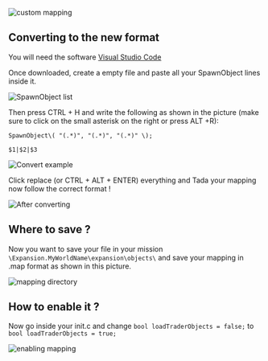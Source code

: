 ![custom mapping](https://i.imgur.com/af8WSDT.jpg)

## Converting to the new format

You will need the software [Visual Studio Code](https://code.visualstudio.com/)

Once downloaded, create a empty file and paste all your SpawnObject lines inside it.

![SpawnObject list](https://i.imgur.com/pZV5OPQ.png)

Then press CTRL + H and write the following as shown in the picture (make sure to click on the small asterisk on the right or press ALT +R):

`SpawnObject\( "(.*)", "(.*)", "(.*)" \);`

`$1|$2|$3`

![Convert example](https://i.imgur.com/i5Cpvq8.png)

Click replace (or CTRL + ALT + ENTER) everything and Tada your mapping now follow the correct format !

![After converting](https://i.imgur.com/l91lFw9.png)

## Where to save ?

Now you want to save your file in your mission `\Expansion.MyWorldName\expansion\objects\` and save your mapping in .map format as shown in this picture.

![mapping directory](https://i.imgur.com/vjtsqJs.png)

## How to enable it ?

Now go inside your init.c and change `bool loadTraderObjects = false;` to `bool loadTraderObjects = true;`

![enabling mapping](https://i.imgur.com/PH7vIiI.png)